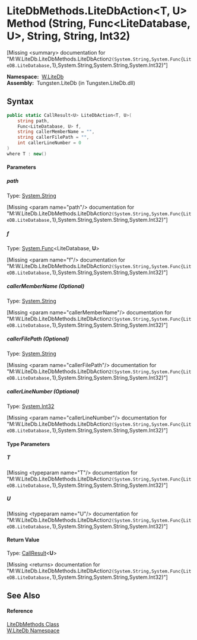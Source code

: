 LiteDbMethods.LiteDbAction&lt;T, U> Method (String, Func&lt;LiteDatabase, U>, String, String, Int32)
====================================================================================================
  
[Missing &lt;summary> documentation for "M:W.LiteDb.LiteDbMethods.LiteDbAction``2(System.String,System.Func{LiteDB.LiteDatabase,``1},System.String,System.String,System.Int32)"]


  **Namespace:**  [W.LiteDb][1]  
  **Assembly:**  Tungsten.LiteDb (in Tungsten.LiteDb.dll)

Syntax
------

```csharp
public static CallResult<U> LiteDbAction<T, U>(
	string path,
	Func<LiteDatabase, U> f,
	string callerMemberName = "",
	string callerFilePath = "",
	int callerLineNumber = 0
)
where T : new()

```

#### Parameters

##### *path*
Type: [System.String][2]  

[Missing &lt;param name="path"/> documentation for "M:W.LiteDb.LiteDbMethods.LiteDbAction``2(System.String,System.Func{LiteDB.LiteDatabase,``1},System.String,System.String,System.Int32)"]


##### *f*
Type: [System.Func][3]&lt;LiteDatabase, **U**>  

[Missing &lt;param name="f"/> documentation for "M:W.LiteDb.LiteDbMethods.LiteDbAction``2(System.String,System.Func{LiteDB.LiteDatabase,``1},System.String,System.String,System.Int32)"]


##### *callerMemberName* (Optional)
Type: [System.String][2]  

[Missing &lt;param name="callerMemberName"/> documentation for "M:W.LiteDb.LiteDbMethods.LiteDbAction``2(System.String,System.Func{LiteDB.LiteDatabase,``1},System.String,System.String,System.Int32)"]


##### *callerFilePath* (Optional)
Type: [System.String][2]  

[Missing &lt;param name="callerFilePath"/> documentation for "M:W.LiteDb.LiteDbMethods.LiteDbAction``2(System.String,System.Func{LiteDB.LiteDatabase,``1},System.String,System.String,System.Int32)"]


##### *callerLineNumber* (Optional)
Type: [System.Int32][4]  

[Missing &lt;param name="callerLineNumber"/> documentation for "M:W.LiteDb.LiteDbMethods.LiteDbAction``2(System.String,System.Func{LiteDB.LiteDatabase,``1},System.String,System.String,System.Int32)"]


#### Type Parameters

##### *T*

[Missing &lt;typeparam name="T"/> documentation for "M:W.LiteDb.LiteDbMethods.LiteDbAction``2(System.String,System.Func{LiteDB.LiteDatabase,``1},System.String,System.String,System.Int32)"]


##### *U*

[Missing &lt;typeparam name="U"/> documentation for "M:W.LiteDb.LiteDbMethods.LiteDbAction``2(System.String,System.Func{LiteDB.LiteDatabase,``1},System.String,System.String,System.Int32)"]


#### Return Value
Type: [CallResult][5]&lt;**U**>  

[Missing &lt;returns> documentation for "M:W.LiteDb.LiteDbMethods.LiteDbAction``2(System.String,System.Func{LiteDB.LiteDatabase,``1},System.String,System.String,System.Int32)"]


See Also
--------

#### Reference
[LiteDbMethods Class][6]  
[W.LiteDb Namespace][1]  

[1]: ../README.md
[2]: http://msdn.microsoft.com/en-us/library/s1wwdcbf
[3]: http://msdn.microsoft.com/en-us/library/bb549151
[4]: http://msdn.microsoft.com/en-us/library/td2s409d
[5]: ../../W/CallResult_1/README.md
[6]: README.md
[7]: ../../_icons/Help.png